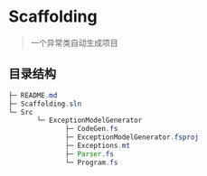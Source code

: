 # Scaffolding

> 一个异常类自动生成项目

## 目录结构

```java
├─ README.md
├─ Scaffolding.sln
└─ Src
       └─ ExceptionModelGenerator
              ├─ CodeGen.fs
              ├─ ExceptionModelGenerator.fsproj
              ├─ Exceptions.mt
              ├─ Parser.fs
              └─ Program.fs
```

